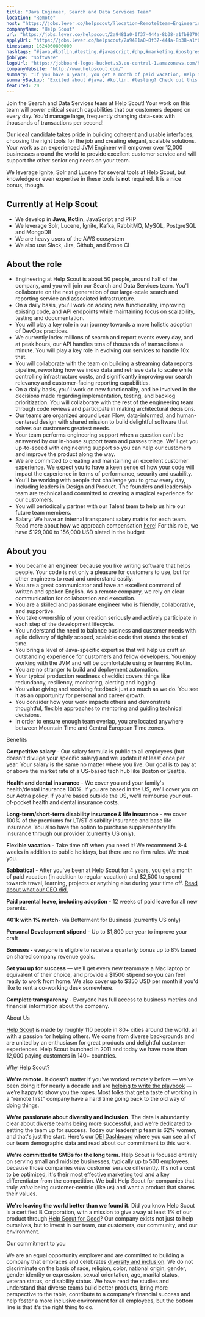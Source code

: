 ```yaml
---
title: "Java Engineer, Search and Data Services Team"
location: "Remote"
host: "https://jobs.lever.co/helpscout/?location=Remote&team=Engineering"
companyName: "Help Scout"
url: "https://jobs.lever.co/helpscout/2a9481a0-0f37-444a-8b38-a1fb80705700"
applyUrl: "https://jobs.lever.co/helpscout/2a9481a0-0f37-444a-8b38-a1fb80705700/apply"
timestamp: 1624060800000
hashtags: "#java,#kotlin,#testing,#javascript,#php,#marketing,#postgresql,#office,#mysql,#aws"
jobType: "software"
logoUrl: "https://jobboard-logos-bucket.s3.eu-central-1.amazonaws.com/help-scout"
companyWebsite: "http://www.helpscout.com/"
summary: "If you have 4 years, you get a month of paid vacation, Help Scout is looking for someone with your skillset."
summaryBackup: "Excited about #java, #kotlin, #testing? Check out this job post!"
featured: 20
---
```


Join the Search and Data Services team at Help Scout! Your work on this team will power critical search capabilities that our customers depend on every day. You’d manage large, frequently changing data-sets with thousands of transactions per second!

Our ideal candidate takes pride in building coherent and usable interfaces, choosing the right tools for the job and creating elegant, scalable solutions. Your work as an experienced JVM Engineer will empower over 12,000 businesses around the world to provide excellent customer service and will support the other senior engineers on your team. 

We leverage Ignite, Solr and Lucene for several tools at Help Scout, but knowledge or even expertise in these tools is **not** required. It is a nice bonus, though.

## Currently at Help Scout

*   We develop in **Java**, **Kotlin**, JavaScript and PHP
*   We leverage Solr, Lucene, Ignite, Kafka, RabbitMQ, MySQL, PostgreSQL and MongoDB
*   We are heavy users of the AWS ecosystem
*   We also use Slack, Jira, Github, and Drone CI

## About the role

*   Engineering at Help Scout is about 50 people, around half of the company, and you will join our Search and Data Services team. You'll collaborate on the next generation of our large-scale search and reporting service and associated infrastructure. 
*   On a daily basis, you'll work on adding new functionality, improving existing code, and API endpoints while maintaining focus on scalability, testing and documentation.
*   You will play a key role in our journey towards a more holistic adoption of DevOps practices.
*   We currently index millions of search and report events every day, and at peak hours, our API handles tens of thousands of transactions a minute. You will play a key role in evolving our services to handle 10x that.
*   You will collaborate with the team on building a streaming data reports pipeline, reworking how we index data and retrieve data to scale while controlling infrastructure costs, and significantly improving our search relevancy and customer-facing reporting capabilities.
*   On a daily basis, you'll work on new functionality, and be involved in the decisions made regarding implementation, testing, and backlog prioritization. You will collaborate with the rest of the engineering team through code reviews and participate in making architectural decisions.
*   Our teams are organized around Lean Flow, data-informed, and human-centered design with shared mission to build delightful software that solves our customers greatest needs. 
*   Your team performs engineering support when a question can't be answered by our in-house support team and passes triage. We'll get you up-to-speed with engineering support so you can help our customers and improve the product along the way.
*   We are committed to creating and maintaining an excellent customer experience. We expect you to have a keen sense of how your code will impact the experience in terms of performance, security and usability.
*   You’ll be working with people that challenge you to grow every day, including leaders in Design and Product. The founders and leadership team are technical and committed to creating a magical experience for our customers. 
*   You will periodically partner with our Talent team to help us hire our future team members.
*   Salary: We have an internal transparent salary matrix for each team. Read more about how we approach compensation [here](https://www.helpscout.com/blog/employee-compensation/?utm_term=&utm_campaign=Performance_Max&utm_source=adwords&utm_medium=ppc&gclid=Cj0KCQjw--GFBhDeARIsACH_kdaB-QyipOjV7hva70dRuVPMXBqVgOqBf6yH8YpHVBUkVFLCTXy7QWMaAuj5EALw_wcB)! For this role, we have $129,000 to 156,000 USD slated in the budget

## About you

*   You became an engineer because you like writing software that helps people. Your code is not only a pleasure for customers to use, but for other engineers to read and understand easily.
*   You are a great communicator and have an excellent command of written and spoken English. As a remote company, we rely on clear communication for collaboration and execution. 
*   You are a skilled and passionate engineer who is friendly, collaborative, and supportive.
*   You take ownership of your creation seriously and actively participate in each step of the development lifecycle.
*   You understand the need to balance business and customer needs with agile delivery of tightly scoped, scalable code that stands the test of time.
*   You bring a level of Java-specific expertise that will help us craft an outstanding experience for customers and fellow developers. You enjoy working with the JVM and will be comfortable using or learning Kotlin.
*   You are no stranger to build and deployment automation. 
*   Your typical production readiness checklist covers things like redundancy, resiliency, monitoring, alerting and logging.
*   You value giving and receiving feedback just as much as we do. You see it as an opportunity for personal and career growth.
*   You consider how your work impacts others and demonstrate thoughtful, flexible approaches to mentoring and guiding technical decisions.
*   In order to ensure enough team overlap, you are located anywhere between Mountain Time and Central European Time zones.

Benefits

**Competitive salary** - Our salary formula is public to all employees (but doesn't divulge your specific salary) and we update it at least once per year. Your salary is the same no matter where you live. Our goal is to pay at or above the market rate of a US-based tech hub like Boston or Seattle.

**Health and dental insurance** - We cover you and your family's health/dental insurance 100%. If you are based in the US, we'll cover you on our Aetna policy. If you're based outside the US, we'll reimburse your out-of-pocket health and dental insurance costs.

**Long-term/short-term disability insurance & life insurance** - we cover 100% of the premiums for LT/ST disability insurance and base life insurance. You also have the option to purchase supplementary life insurance through our provider (currently US only).

**Flexible vacation** - Take time off when you need it! We recommend 3-4 weeks in addition to public holidays, but there are no firm rules. We trust you.

**Sabbatical** - After you've been at Help Scout for 4 years, you get a month of paid vacation (in addition to regular vacation) and $2,500 to spend towards travel, learning, projects or anything else during your time off. [Read about what our CEO did.](https://www.helpscout.com/blog/sabbatical-from-work/)

**Paid parental leave, including adoption** \- 12 weeks of paid leave for all new parents.

**401k with 1% match**\- via Betterment for Business (currently US only)

**Personal Development stipend** - Up to $1,800 per year to improve your craft

**Bonuses -** everyone is eligible to receive a quarterly bonus up to 8% based on shared company revenue goals.

**Set you up for success** — we’ll get every new teammate a Mac laptop or equivalent of their choice, and provide a $1500 stipend so you can feel ready to work from home. We also cover up to $350 USD per month if you'd like to rent a co-working desk somewhere.

**Complete transparency** - Everyone has full access to business metrics and financial information about the company.

About Us

[Help Scout](https://www.helpscout.com/) is made by roughly 110 people in 80+ cities around the world, all with a passion for helping others. We come from diverse backgrounds and are united by an enthusiasm for great products and delightful customer experiences. Help Scout launched in 2011 and today we have more than 12,000 paying customers in 140+ countries.

Why Help Scout?

**We're remote.** It doesn’t matter if you’ve worked remotely before — we’ve been doing it for nearly a decade and are [helping to write the playbook](https://www.helpscout.net/blog/remote-culture/) — we’re happy to show you the ropes. Most folks that get a taste of working in a "remote first" company have a hard time going back to the old way of doing things.

**We’re passionate about diversity and inclusion.** The data is abundantly clear about diverse teams being more successful, and we're dedicated to setting the team up for success. Today our leadership team is 62% women, and that's just the start. Here's our [DEI Dashboard](https://www.helpscout.com/dei/) where you can see all of our team demographic data and read about our commitment to this work.

**We're committed to SMBs for the long term.** Help Scout is focused entirely on serving small and midsize businesses, typically up to 500 employees, because those companies view customer service differently. It's not a cost to be optimized, it's their most effective marketing tool and a key differentiator from the competition. We built Help Scout for companies that truly _value_ being customer-centric (like us) and want a product that shares their values.

**We're leaving the world better than we found it.** Did you know Help Scout is a certified B Corporation, with a mission to give away at least 1% of our product through [Help Scout for Good](https://www.helpscout.com/for-good/)? Our company exists not just to help ourselves, but to invest in our team, our customers, our community, and our environment.

Our commitment to you

We are an equal opportunity employer and are committed to building a company that embraces and celebrates [diversity and inclusion](https://www.helpscout.com/blog/diversity-inclusion-2019/). We do not discriminate on the basis of race, religion, color, national origin, gender, gender identity or expression, sexual orientation, age, marital status, veteran status, or disability status. We have read the studies and understand that diverse teams build better products, bring more perspective to the table, contribute to a company’s financial success and help foster a more inclusive environment for all employees, but the bottom line is that it's the right thing to do.
